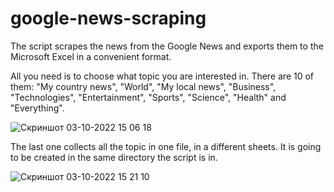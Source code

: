 # google-news-scraping
The script scrapes the news from the Google News and exports them to the Microsoft Excel in a convenient format.

All you need is to choose what topic you are interested in.
There are 10 of them: "My country news", "World", "My local news", "Business", "Technologies", "Entertainment", "Sports", "Science", "Health" and "Everything". 

![Скриншот 03-10-2022 15 06 18](https://user-images.githubusercontent.com/92268833/193572872-8d3144ee-e27f-4f92-b42b-a18d3dbabbf8.jpg)

The last one collects all the topic in one file, in a different sheets. It is going to be created in the same directory the script is in.

![Скриншот 03-10-2022 15 21 10](https://user-images.githubusercontent.com/92268833/193575537-f48be0ce-da1e-4ca1-bec7-281c5c38b04c.jpg)
